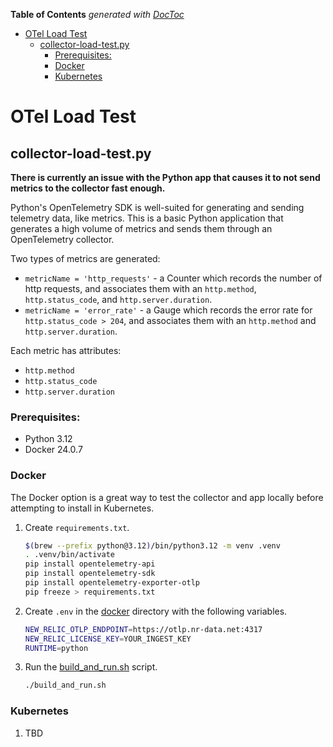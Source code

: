 <!-- START doctoc generated TOC please keep comment here to allow auto update -->
<!-- DON'T EDIT THIS SECTION, INSTEAD RE-RUN doctoc TO UPDATE -->
**Table of Contents**  *generated with [DocToc](https://github.com/thlorenz/doctoc)*

- [OTel Load Test](#collector-load-test)
  - [collector-load-test.py](#collector-load-testpy)
    - [Prerequisites:](#prerequisites)
    - [Docker](#docker)
    - [Kubernetes](#kubernetes)

<!-- END doctoc generated TOC please keep comment here to allow auto update -->

# OTel Load Test

## collector-load-test.py

**There is currently an issue with the Python app that causes it to not send metrics to the collector fast enough.**

Python's OpenTelemetry SDK is well-suited for generating and sending telemetry data, like metrics. This is a basic Python application that generates a high volume of metrics and sends them through an OpenTelemetry collector.

Two types of metrics are generated:

- `metricName = 'http_requests'` - a Counter which records the number of http requests, and associates them with an `http.method`, `http.status_code`, and `http.server.duration`.
- `metricName = 'error_rate'` - a Gauge which records the error rate for `http.status_code > 204`, and associates them with an `http.method` and `http.server.duration`.

Each metric has attributes:

- `http.method`
- `http.status_code`
- `http.server.duration`

### Prerequisites:

- Python 3.12
- Docker 24.0.7

### Docker

The Docker option is a great way to test the collector and app locally before attempting to install in Kubernetes.

1. Create `requirements.txt`.

    ```sh
    $(brew --prefix python@3.12)/bin/python3.12 -m venv .venv
    . .venv/bin/activate
    pip install opentelemetry-api
    pip install opentelemetry-sdk
    pip install opentelemetry-exporter-otlp
    pip freeze > requirements.txt
    ```

1. Create `.env` in the [docker](../docker/) directory with the following variables.

    ```sh
    NEW_RELIC_OTLP_ENDPOINT=https://otlp.nr-data.net:4317
    NEW_RELIC_LICENSE_KEY=YOUR_INGEST_KEY
    RUNTIME=python
    ```

1. Run the [build_and_run.sh](../docker/build_and_run.sh) script.

    ```sh
    ./build_and_run.sh
    ```

### Kubernetes

1. TBD
